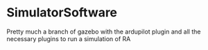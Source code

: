 # SimulatorSoftware
Pretty much a branch of gazebo with the ardupilot plugin and all the necessary plugins to run a simulation of RA
